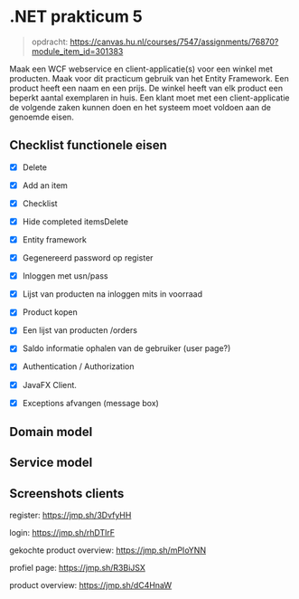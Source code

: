 # .NET prakticum 5

> opdracht: https://canvas.hu.nl/courses/7547/assignments/76870?module_item_id=301383

Maak een WCF webservice en client-applicatie(s) voor een winkel met producten. Maak voor dit practicum gebruik van het Entity Framework.
Een product heeft een naam en een prijs. De winkel heeft van elk product een beperkt aantal exemplaren in huis. Een klant moet met een client-applicatie de volgende zaken kunnen doen en het systeem moet voldoen aan de genoemde eisen.

## Checklist functionele eisen
- [x] Delete
- [x] Add an item
- [x] Checklist
- [x] Hide completed itemsDelete
- [x] Entity framework
- [x] Gegenereerd password op register
- [x] Inloggen met usn/pass
- [x] Lijst van producten na inloggen mits in voorraad
- [x] Product kopen
- [x] Een lijst van producten /orders
- [x] Saldo informatie ophalen van de gebruiker (user page?)
- [x] Authentication / Authorization
- [x] JavaFX Client.
- [x] Exceptions afvangen (message box)


## Domain model


## Service model


## Screenshots clients

register: https://jmp.sh/3DvfyHH

login: https://jmp.sh/rhDTlrF

gekochte product overview: https://jmp.sh/mPIoYNN

profiel page: https://jmp.sh/R3BiJSX

product overview: https://jmp.sh/dC4HnaW
